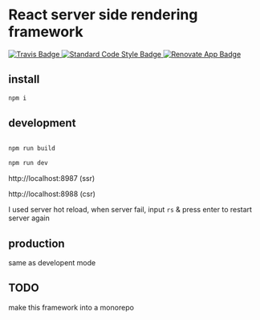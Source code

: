 # React server side rendering framework

<p>
  <a href="https://travis-ci.com/jgeschwendt/serverless-react-ssr/">
    <img alt="Travis Badge" src="https://travis-ci.com/jgeschwendt/serverless-react-ssr.svg?branch=master" />
  </a>
  <a href="https://standardjs.com/">
    <img alt="Standard Code Style Badge" src="https://img.shields.io/badge/code%20style-standard-brightgreen.svg" />
  </a>
  <a href="https://renovateapp.com/">
    <img alt="Renovate App Badge" src="https://img.shields.io/badge/renovate-app-blue.svg" />
  </a>
</p>


## install

```html
npm i
```

## development

```html

npm run build

npm run dev
```

http://localhost:8987 (ssr)

http://localhost:8988 (csr)


I used server hot reload, when server fail, input `rs` & press enter to restart server again

## production

same as developent mode

## TODO

make this framework into a monorepo

